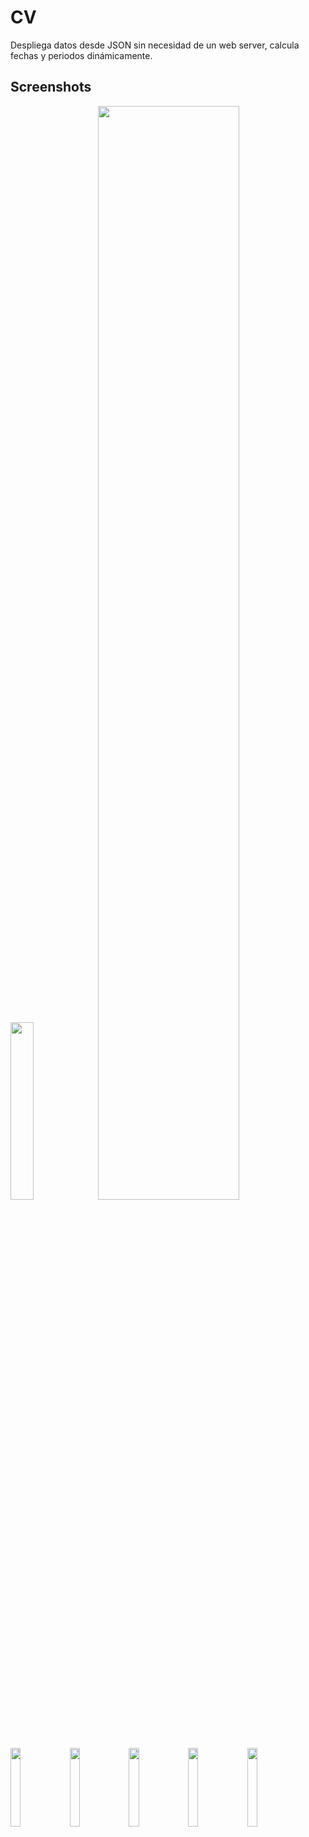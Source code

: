 # CV

Despliega datos desde JSON sin necesidad de un web server, calcula fechas y periodos dinámicamente.

## Screenshots


<img src="https://user-images.githubusercontent.com/23427095/121608123-eda46f80-ca16-11eb-9d50-6ae7019714be.png" width="27%"></img>
<img src="https://user-images.githubusercontent.com/23427095/121272805-793dc500-c88c-11eb-8851-0439db071c8d.png" width="67%"></img>

<img src="https://user-images.githubusercontent.com/23427095/121272819-822e9680-c88c-11eb-850b-271bc0d9cd4e.png" width="18%"></img> 
<img src="https://user-images.githubusercontent.com/23427095/121608375-6c99a800-ca17-11eb-86ea-b2fa8a572362.png" width="18%"></img>
<img src="https://user-images.githubusercontent.com/23427095/121272962-cf126d00-c88c-11eb-8ed6-a37bf041d5bf.png" width="18%"></img>
<img src="https://user-images.githubusercontent.com/23427095/121274197-a17af300-c88f-11eb-913e-04e66ec0e48d.png" width="18%"></img>
<img src="https://user-images.githubusercontent.com/23427095/121273231-624ba280-c88d-11eb-8f32-12feb64b5621.png" width="18%"></img>





